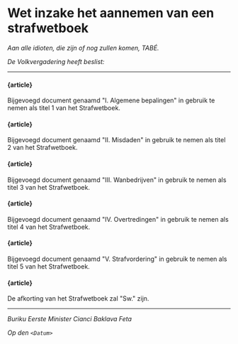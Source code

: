 # Wet inzake het aannemen van een strafwetboek

_Aan alle idioten, die zijn of nog zullen komen, TABÉ._

_De Volkvergadering heeft beslist:_

--------------------------

#### {article}
Bijgevoegd document genaamd "I. Algemene bepalingen" in gebruik te nemen als titel 1 van het Strafwetboek.

#### {article}
Bijgevoegd document genaamd "II. Misdaden" in gebruik te nemen als titel 2 van het Strafwetboek.

#### {article}
Bijgevoegd document genaamd "III. Wanbedrijven" in gebruik te nemen als titel 3 van het Strafwetboek.

#### {article}
Bijgevoegd document genaamd "IV. Overtredingen" in gebruik te nemen als titel 4 van het Strafwetboek.

#### {article}
Bijgevoegd document genaamd "V. Strafvordering" in gebruik te nemen als titel 5 van het Strafwetboek.

#### {article}
De afkorting van het Strafwetboek zal "Sw." zijn.

--------------------------

_Buriku Eerste Minister Cianci Baklava Feta_

_Op den ``<Datum>``_